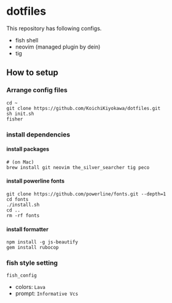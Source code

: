# dotfiles
This repository has following configs.
- fish shell
- neovim (managed plugin by dein)
- tig

## How to setup
### Arrange config files
```
cd ~
git clone https://github.com/KoichiKiyokawa/dotfiles.git
sh init.sh
fisher
```

### install dependencies
#### install packages
```
# (on Mac)
brew install git neovim the_silver_searcher tig peco
```

#### install powerline fonts
```
git clone https://github.com/powerline/fonts.git --depth=1
cd fonts
./install.sh
cd ..
rm -rf fonts
```

#### install formatter
```
npm install -g js-beautify
gem install rubocop
```

### fish style setting
```
fish_config
```
- colors: `Lava`
- prompt: `Informative Vcs`
